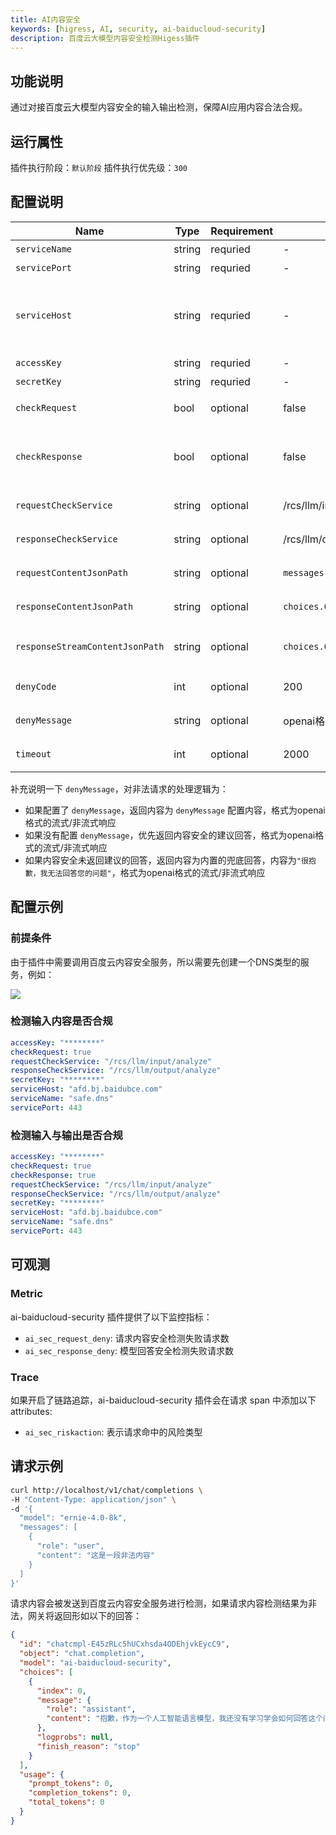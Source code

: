 ```yaml
---
title: AI内容安全
keywords: [higress, AI, security, ai-baiducloud-security]
description: 百度云大模型内容安全检测Higess插件
---
```


## 功能说明
通过对接百度云大模型内容安全的输入输出检测，保障AI应用内容合法合规。

## 运行属性

插件执行阶段：`默认阶段`
插件执行优先级：`300`

## 配置说明
| Name | Type | Requirement | Default | Description                                          |
| ------------ | ------------ | ------------ | ------------ |------------------------------------------------------|
| `serviceName` | string | requried | - | 服务名                                                  |
| `servicePort` | string | requried | - | 服务端口                                                 |
| `serviceHost` | string | requried | - | 百度云endpoint的域名 默认 : afd.bj.baidubce.com , 私有化可填写具体地址 |
| `accessKey` | string | requried | - | 百度云AK                                                |
| `secretKey` | string | requried | - | 百度云SK                                                |
| `checkRequest` | bool | optional | false | 检查提问内容是否合规                                           |
| `checkResponse` | bool | optional | false | 检查大模型的回答内容是否合规，生效时会使流式响应变为非流式                        |
| `requestCheckService` | string | optional | /rcs/llm/input/analyze | 内容安全输入检测服务具体路径                                       |
| `responseCheckService` | string | optional | /rcs/llm/output/analyze | 内容安全输出检测服务具体路径                                       |
| `requestContentJsonPath` | string | optional | `messages.@reverse.0.content` | 指定要检测内容在请求body中的jsonpath                             |
| `responseContentJsonPath` | string | optional | `choices.0.message.content` | 指定要检测内容在响应body中的jsonpath                             |
| `responseStreamContentJsonPath` | string | optional | `choices.0.delta.content` | 指定要检测内容在流式响应body中的jsonpath                           |
| `denyCode` | int | optional | 200 | 指定内容非法时的响应状态码                                        |
| `denyMessage` | string | optional | openai格式的流式/非流式响应 | 指定内容非法时的响应内容                                         |
| `timeout` | int | optional | 2000 | 调用内容安全服务时的超时时间                                       |

补充说明一下 `denyMessage`，对非法请求的处理逻辑为：
- 如果配置了 `denyMessage`，返回内容为 `denyMessage` 配置内容，格式为openai格式的流式/非流式响应
- 如果没有配置 `denyMessage`，优先返回内容安全的建议回答，格式为openai格式的流式/非流式响应
- 如果内容安全未返回建议的回答，返回内容为内置的兜底回答，内容为`"很抱歉，我无法回答您的问题"`，格式为openai格式的流式/非流式响应

## 配置示例
### 前提条件
由于插件中需要调用百度云内容安全服务，所以需要先创建一个DNS类型的服务，例如：

![](https://bj.bcebos.com/v1/safe-sig/opinit/open_source/higress/img/higress_service.png)

### 检测输入内容是否合规

```yaml
accessKey: "********"
checkRequest: true
requestCheckService: "/rcs/llm/input/analyze"
responseCheckService: "/rcs/llm/output/analyze"
secretKey: "********"
serviceHost: "afd.bj.baidubce.com"
serviceName: "safe.dns"
servicePort: 443
```

### 检测输入与输出是否合规

```yaml
accessKey: "********"
checkRequest: true
checkResponse: true
requestCheckService: "/rcs/llm/input/analyze"
responseCheckService: "/rcs/llm/output/analyze"
secretKey: "********"
serviceHost: "afd.bj.baidubce.com"
serviceName: "safe.dns"
servicePort: 443
```

## 可观测
### Metric
ai-baiducloud-security 插件提供了以下监控指标：
- `ai_sec_request_deny`: 请求内容安全检测失败请求数
- `ai_sec_response_deny`: 模型回答安全检测失败请求数

### Trace
如果开启了链路追踪，ai-baiducloud-security 插件会在请求 span 中添加以下 attributes:
- `ai_sec_riskaction`: 表示请求命中的风险类型

## 请求示例
```bash
curl http://localhost/v1/chat/completions \
-H "Content-Type: application/json" \
-d '{
  "model": "ernie-4.0-8k",
  "messages": [
    {
      "role": "user",
      "content": "这是一段非法内容"
    }
  ]
}'
```

请求内容会被发送到百度云内容安全服务进行检测，如果请求内容检测结果为非法，网关将返回形如以下的回答：

```json
{
  "id": "chatcmpl-E45zRLc5hUCxhsda4ODEhjvkEycC9",
  "object": "chat.completion",
  "model": "ai-baiducloud-security",
  "choices": [
    {
      "index": 0,
      "message": {
        "role": "assistant",
        "content": "抱歉，作为一个人工智能语言模型，我还没有学习学会如何回答这个问题，我会继续学习，为您提供更加优质的服务。"
      },
      "logprobs": null,
      "finish_reason": "stop"
    }
  ],
  "usage": {
    "prompt_tokens": 0,
    "completion_tokens": 0,
    "total_tokens": 0
  }
}
```